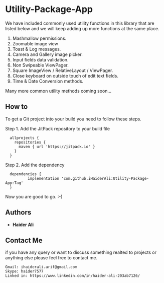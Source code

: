 # Utility-Package-App
We have included commonly used utility functions in this library that are listed below and we will keep adding up more functions at the same place.

  1. Mashmallow permissions.
  2. Zoomable image view
  3. Toast & Log messages.
  4. Camera and Gallery image picker.
  5. Input fields data validation.
  6. Non Swipeable ViewPager.
  7. Square ImageView / RelativeLayout / ViewPager. 
  8. Close keyboard on outside touch of edit text fields.
  9. Time & Date Conversion methods.

  Many more common utility methods coming soon…

## How to
To get a Git project into your build you need to follow these steps.
	
 Step 1. Add the JitPack repository to your build file

      allprojects {
        repositories {
          maven { url 'https://jitpack.io' }
        }
      }

 Step 2. Add the dependency

      dependencies {
              implementation 'com.github.iHaiderAli:Utility-Package-App:Tag'
      }

  
  Now you are good to go. :-)

## Authors
* **Haider Ali**

## Contact Me
 if you have any query or want to discuss something realted to projects or anything else please feel free to contact me.
 ```
Gmail: ihaiderali.arif@gmail.com
Skype: haider7577 
Linked in: https://www.linkedin.com/in/haider-ali-203ab7126/
```

